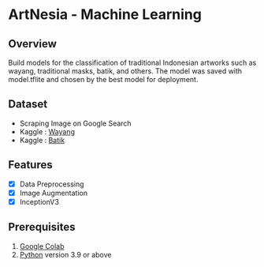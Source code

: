 ArtNesia - Machine Learning
==

## Overview

Build models for the classification of traditional Indonesian artworks such as wayang, traditional masks, batik, and others. The model was saved with model.tflite and chosen by the best model for deployment.

## Dataset 
* Scraping Image on Google Search 
* Kaggle : [Wayang](https://www.kaggle.com/datasets/bayuokta/wayang-bagong-cepot-gareng-petruk-semar)
* Kaggle : [Batik](https://www.kaggle.com/datasets/dionisiusdh/indonesian-batik-motifs)

## Features 

- [x] Data Preprocessing
- [x] Image Augmentation
- [x] InceptionV3

## Prerequisites

1. [Google Colab](https://colab.research.google.com/)
2. [Python](https://www.python.org/downloads/) version 3.9 or above
